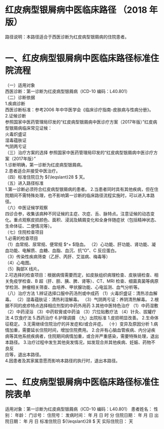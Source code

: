 # 红皮病型银屑病中医临床路径 （2018 年版）  
路径说明：本路径适合于西医诊断为红皮病型银屑病的住院患者。  
# 一、红皮病型银屑病中医临床路径标准住院流程  
（一）适用对象  
西医诊断：第一诊断为红皮病型银屑病（ICD-10 编码：L40.801）  
（二）诊断依据  
1.疾病诊断  
西医诊断标准：参考2006 年中华医学会《临床诊疗指南-皮肤病与性病分册》。  
2.证候诊断  
参照国家中医药管理局印发的“红皮病型银屑病中医诊疗方案（2017年版）”红皮病型银屑病临床常见证候：  
火毒炽盛证  
湿毒蕴肤证  
气阴两亏证  
（三）治疗方案的选择 参照国家中医药管理局印发的“红皮病型银屑病中医诊疗方案（2017年版）”  
1.诊断明确，第一诊断为红皮病型银屑病。  
2.患者适合并接受中医治疗。  
（四）标准住院日为 ${\leqslant}28 $ 天。  
（五）进入路径标准  
1.第一诊断必须符合红皮病型银屑病的患者。 2.当患者同时具有其他疾病，但在住院期间不需特殊处理，也不影响第一诊断的临床路径流程实施时，可以进入本路径。  
（六）中医证候学观察  
四诊合参，收集该病种不同证候的主症、次症、舌、脉特点。注意证候的动态变化。重点观察皮损颜色、面积、浸润及鳞屑变化和全身伴随症状（包括精神状态、生命体征、二便情况等）。  
（七）住院检查项目  
1.必需的检查项目  
（1）血常规、尿常规、便常规 $^+ $隐血。 （2）心功能、肝功能、肾功能、凝血功能、电解质、血糖、血脂、血沉、抗“O”、C 反应蛋白。  
（3）传染性疾病筛查（乙肝、丙肝、艾滋病、梅毒等）  
（4）心电图。  
（5）胸部X 线片。  
2.可选择的检查项目：根据病情需要而定，如皮肤组织病理检查、皮肤镜检查、相关免疫学检查、B 超（肝、胆、胰、脾、肾等）、CT、MRI 检查、细菌真菌等病原学检测、肿瘤相关筛查、血培养、甲状腺功能、心电监测、血气分析等。  
（八）治疗方法 1.辨证选择口服中药汤剂或中成药  （1）火毒炽盛证：清热凉血解毒。 （2）湿毒蕴肤证：清热利湿解毒。 （3）气阴两亏证：养阴清热解毒。 2.根据不同的皮疹特点选择相应剂型的中药外用药 3.其他中医特色治疗 （1）中药湿敷 （2）中药浸浴 （3）中药软膏或中药油 （3）穴位贴敷疗法 （4）针灸、拔罐疗法 4.饮食疗法 5.西药治疗  6.护理调摄  （九）出院标准 1.皮损明显改善。  2.生命体征稳定。 3.无需继续住院治疗的并发症和/或合并症。 （十）变异及原因分析  1.病情加重，需要延长住院时间，增加住院费用。 2.合并有心脑血管疾病、内分泌疾病等其他系统疾病者，住院期间病情加重，或合并严重感染，需要特殊处理，退出本路径。 3.治疗过程中发生其他突发情况，如发现合并其他疾病、妊娠、药物不良反  
应等，退出本路径。  
4.因患者及其家属意愿而影响本路径的执行时，退出本路径。  
# 二、红皮病型银屑病中医临床路径标准住院表单  
适用对象：第一诊断为红皮病型银屑病（ICD-10 编码：L40.801） 患者姓名：        性别：      年龄：      门诊号：       住院号：            发病时间：   年  月  日  时  分  住院日期：   年  月  日 出院日期：   年  月   日 标准住院日 ${\leqslant}28 $ 天               实际住院日：     天  
